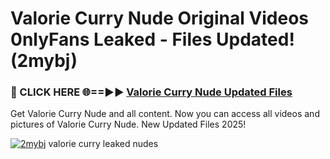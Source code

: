 # Valorie Curry Nude Original Videos 0nlyFans Leaked - Files Updated! (2mybj)

<h3>🔴 CLICK HERE 🌐==►► <a href="https://tinyurl.com/52m3yx9h" rel="nofollow">Valorie Curry Nude Updated Files</a></h3>

Get Valorie Curry Nude and all content. Now you can access all videos and pictures of Valorie Curry Nude. New Updated Files 2025!

[![2mybj](https://i.imgur.com/TnHtlc8.gif)](https://tinyurl.com/52m3yx9h)
valorie curry leaked nudes
